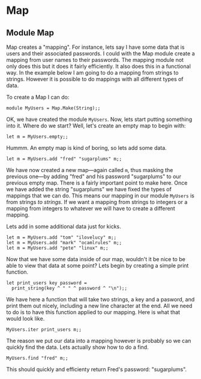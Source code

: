 <!-- ((! set title Map !)) ((! set learn !)) -->
<!-- ((! set center !)) -->

# Map

## Module Map
Map creates a "mapping". For instance, lets say I have some data that is
users and their associated passwords. I could with the Map module create
a mapping from user names to their passwords. The mapping module not
only does this but it does it fairly efficiently. It also does this in a
functional way. In the example below I am going to do a mapping from
strings to strings. However it is possible to do mappings with all
different types of data.

To create a Map I can do:

```ocamltop
module MyUsers = Map.Make(String);;
```

OK, we have created the module `MyUsers`.  Now, lets start putting
something into it.  Where do we start?  Well, let's create an empty
map to begin with:

```ocamltop
let m = MyUsers.empty;;
```
Hummm. An empty map is kind of boring, so lets add some data.

```ocamltop
let m = MyUsers.add "fred" "sugarplums" m;;
```
We have now created a new map—again called `m`, thus masking the previous
one—by adding
"fred" and his password "sugarplums" to our previous empty map.
There is a fairly important point to make here. Once we have added the
string "sugarplums" we have fixed the types of mappings that we can do.
This means our mapping in our module `MyUsers` is from strings _to strings_.
If we want a mapping from strings to integers or a mapping from integers
to whatever we will have to create a different mapping.

Lets add in some additional data just for kicks.

```ocamltop
let m = MyUsers.add "tom" "ilovelucy" m;;
let m = MyUsers.add "mark" "ocamlrules" m;;
let m = MyUsers.add "pete" "linux" m;;
```
Now that we have some data inside of our map, wouldn't it be nice
to be able to view that data at some point? Lets begin by creating a
simple print function.

```ocamltop
let print_users key password =
  print_string(key ^ " " ^ password ^ "\n");;
```
We have here a function that will take two strings, a key and a pasword,
and print them out nicely, including a new line character at the end.
All we need to do is to have this function applied to our mapping. Here
is what that would look like.

```ocamltop
MyUsers.iter print_users m;;
```
The reason we put our data into a mapping however is probably so we can
quickly find the data. Lets actually show how to do a find.

```ocamltop
MyUsers.find "fred" m;;
```
This should quickly and efficienty return Fred's password: "sugarplums".


